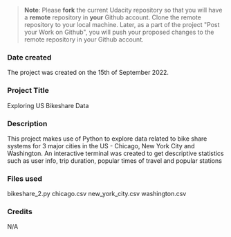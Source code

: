 >**Note**: Please **fork** the current Udacity repository so that you will have a **remote** repository in **your** Github account. Clone the remote repository to your local machine. Later, as a part of the project "Post your Work on Github", you will push your proposed changes to the remote repository in your Github account.

### Date created
The project was created on the 15th of September 2022.

### Project Title
Exploring US Bikeshare Data

### Description
This project makes use of Python to explore data related to bike share systems for 3 major cities in the US - Chicago, New York City and Washington. An interactive terminal was created to get descriptive statistics such as user info, trip duration, popular times of travel and popular stations

### Files used
bikeshare_2.py
chicago.csv
new_york_city.csv
washington.csv

### Credits
N/A

